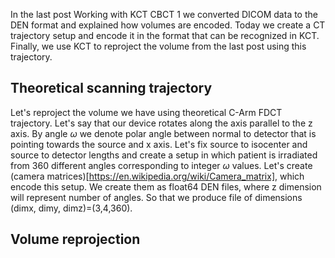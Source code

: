 <!--
.. title: Working with KCT CBCT 2 Defining flat detector CT trajectory by means of camera matrices
.. slug: working-with-kct-cbct-2-defining-flat-detector-ct-trajectory-by-means-of-camera-matrices
.. date: 2021-09-13 14:28:24 UTC+02:00
.. tags: using_kct_blog
.. category: 
.. link: 
.. description: 
.. type: text
.. has_math: true
-->

In the last post Working with KCT CBCT 1 we converted DICOM data to the DEN format and explained how volumes are encoded. Today we create a CT trajectory setup and encode it in the format that can be recognized in KCT. Finally, we use KCT to reproject the volume from the last post using this trajectory.

## Theoretical scanning trajectory

Let's reproject the volume we have using theoretical C-Arm FDCT trajectory. Let's say that our device rotates along the axis parallel to the z axis. By angle $\omega$ we denote polar angle between normal to detector that is pointing towards the source and x axis. Let's fix source to isocenter and source to detector lengths and create a setup in which patient is irradiated from 360 different angles corresponding to integer $\omega$ values. Let's create (camera matrices)[https://en.wikipedia.org/wiki/Camera_matrix], which encode this setup. We create them as float64 DEN files, where z dimension will represent number of angles. So that we produce file of dimensions (dimx, dimy, dimz)=(3,4,360).

## Volume reprojection

